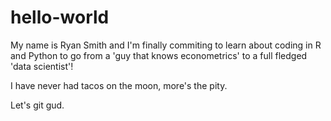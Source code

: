 # hello-world

My name is Ryan Smith and I'm finally commiting to learn about coding in R and Python to go from a 'guy that knows econometrics' to a full fledged 'data scientist'!

I have never had tacos on the moon, more's the pity.

Let's git gud.

